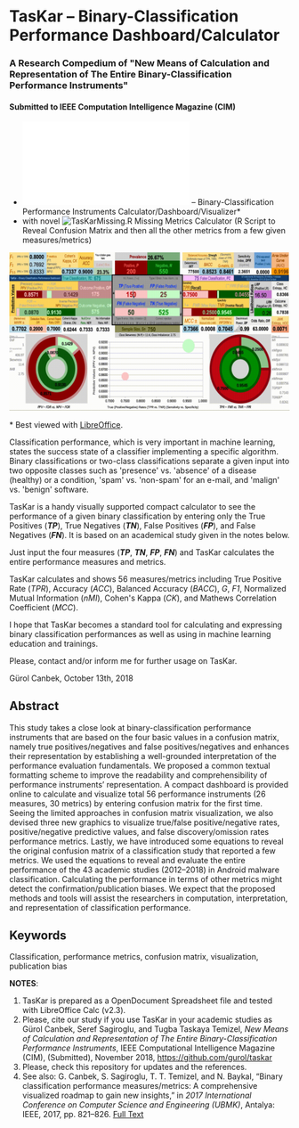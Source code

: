 # TasKar – Binary-Classification Performance Dashboard/Calculator
### A Research Compedium of "New Means of Calculation and Representation of The Entire Binary-Classification Performance Instruments"
#### Submitted to IEEE Computation Intelligence Magazine (CIM)
* ![TasKar.ods](TasKar.ods) – Binary-Classification Performance Instruments Calculator/Dashboard/Visualizer\*
* with novel ![TasKarMissing.R](TasKarMissing.R) Missing Metrics Calculator (R Script to Reveal Confusion Matrix and then all the other metrics from a few given measures/metrics)

![](images/TasKarDashboard_Demo.gif)

\* Best viewed with [LibreOffice](https://www.libreoffice.org/download/libreoffice-fresh/).

Classification performance, which is very important in machine learning, states the success state of a classifier implementing a specific algorithm. Binary classifications or two-class classifications separate a given input into two opposite classes such as 'presence' vs. 'absence' of a disease (healthy) or a condition, 'spam' vs. 'non-spam' for an e-mail, and 'malign' vs. 'benign' software.

TasKar is a handy visually supported compact calculator to see the performance of a given binary classification by entering only the True Positives (***TP***), True Negatives (***TN***), False Positives (***FP***), and False Negatives (***FN***). It is based on an academical study given in the notes below.

Just input the four measures (***TP***, ***TN***, ***FP***, ***FN***) and TasKar calculates the entire performance measures and metrics.

TasKar calculates and shows 56 measures/metrics including True Positive Rate (*TPR*), Accuracy (*ACC*), Balanced Accuracy (*BACC*), *G*, *F1*, Normalized Mutual Information (*nMI*), Cohen's Kappa (*CK*), and Mathews Correlation Coefficient (*MCC*).

I hope that TasKar becomes a standard tool for calculating and expressing binary classification performances as well as using in machine learning education and trainings.

Please, contact and/or inform me for further usage on TasKar.

Gürol Canbek, October 13th, 2018

## Abstract
This study takes a close look at binary-classification performance instruments that are based on the four basic values in a confusion matrix, namely true positives/negatives and false positives/negatives and enhances their representation by establishing a well-grounded interpretation of the performance evaluation fundamentals. We proposed a common textual formatting scheme to improve the readability and comprehensibility of performance instruments’ representation. A compact dashboard is provided online to calculate and visualize total 56 performance instruments (26 measures, 30 metrics) by entering confusion matrix for the first time. Seeing the limited approaches in confusion matrix visualization, we also devised three new graphics to visualize true/false positive/negative rates, positive/negative predictive values, and false discovery/omission rates performance metrics. Lastly, we have introduced some equations to reveal the original confusion matrix of a classification study that reported a few metrics. We used the equations to reveal and evaluate the entire performance of the 43 academic studies (2012–2018) in Android malware classification. Calculating the performance in terms of other metrics might detect the confirmation/publication biases. We expect that the proposed methods and tools will assist the researchers in computation, interpretation, and representation of classification performance.

## Keywords
Classification, performance metrics, confusion matrix, visualization, publication bias

**NOTES**:
1) TasKar is prepared as a OpenDocument Spreadsheet file and tested with LibreOffice Calc (v2.3).
2) Please, cite our study if you use TasKar in your academic studies as
   Gürol Canbek, Seref Sagiroglu, and Tugba Taskaya Temizel, *New Means of Calculation and Representation of The Entire Binary-Classification Performance Instruments*, IEEE Computational Intelligence Magazine (CIM), (Submitted), November 2018, https://github.com/gurol/taskar
3) Please, check this repository for updates and the references.
4) See also: G. Canbek, S. Sagiroglu, T. T. Temizel, and N. Baykal, “Binary classification performance measures/metrics: A comprehensive visualized roadmap to gain new insights,” in *2017 International Conference on Computer Science and Engineering (UBMK)*, Antalya: IEEE, 2017, pp. 821–826. [Full Text](https://www.researchgate.net/publication/320829355_Binary_Classification_Performance_MeasuresMetrics_A_comprehensive_visualized_roadmap_to_gain_new_insights)
